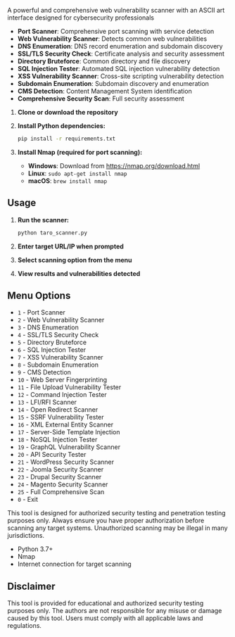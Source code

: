 
A powerful and comprehensive web vulnerability scanner with an ASCII art interface designed for cybersecurity professionals


- **Port Scanner**: Comprehensive port scanning with service detection
- **Web Vulnerability Scanner**: Detects common web vulnerabilities
- **DNS Enumeration**: DNS record enumeration and subdomain discovery
- **SSL/TLS Security Check**: Certificate analysis and security assessment
- **Directory Bruteforce**: Common directory and file discovery
- **SQL Injection Tester**: Automated SQL injection vulnerability detection
- **XSS Vulnerability Scanner**: Cross-site scripting vulnerability detection
- **Subdomain Enumeration**: Subdomain discovery and enumeration
- **CMS Detection**: Content Management System identification
- **Comprehensive Security Scan**: Full security assessment


1. **Clone or download the repository**
2. **Install Python dependencies:**
   ```bash
   pip install -r requirements.txt
   ```

3. **Install Nmap (required for port scanning):**
   - **Windows**: Download from https://nmap.org/download.html
   - **Linux**: `sudo apt-get install nmap`
   - **macOS**: `brew install nmap`

## Usage

1. **Run the scanner:**
   ```bash
   python taro_scanner.py
   ```

2. **Enter target URL/IP when prompted**

3. **Select scanning option from the menu**

4. **View results and vulnerabilities detected**

## Menu Options

- `1` - Port Scanner
- `2` - Web Vulnerability Scanner
- `3` - DNS Enumeration
- `4` - SSL/TLS Security Check
- `5` - Directory Bruteforce
- `6` - SQL Injection Tester
- `7` - XSS Vulnerability Scanner
- `8` - Subdomain Enumeration
- `9` - CMS Detection
- `10` - Web Server Fingerprinting
- `11` - File Upload Vulnerability Tester
- `12` - Command Injection Tester
- `13` - LFI/RFI Scanner
- `14` - Open Redirect Scanner
- `15` - SSRF Vulnerability Tester
- `16` - XML External Entity Scanner
- `17` - Server-Side Template Injection
- `18` - NoSQL Injection Tester
- `19` - GraphQL Vulnerability Scanner
- `20` - API Security Tester
- `21` - WordPress Security Scanner
- `22` - Joomla Security Scanner
- `23` - Drupal Security Scanner
- `24` - Magento Security Scanner
- `25` - Full Comprehensive Scan
- `0` - Exit


This tool is designed for authorized security testing and penetration testing purposes only. Always ensure you have proper authorization before scanning any target systems. Unauthorized scanning may be illegal in many jurisdictions.


- Python 3.7+
- Nmap
- Internet connection for target scanning

## Disclaimer

This tool is provided for educational and authorized security testing purposes only. The authors are not responsible for any misuse or damage caused by this tool. Users must comply with all applicable laws and regulations.

